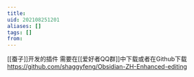 ```yaml
---
title: 
uid: 202108251201
aliases: []
tags: []
from: 
---
```

[[蚕子]]开发的插件
需要在[[爱好者QQ群]]中下载或者在Github下载
https://github.com/shaggyfeng/Obsidian-ZH-Enhanced-editing